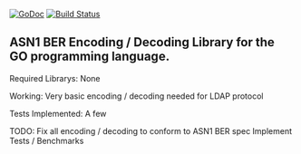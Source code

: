 [![GoDoc](https://godoc.org/github.com/vanackere/asn1-ber?status.svg)](https://godoc.org/github.com/vanackere/asn1-ber) [![Build Status](https://travis-ci.org/vanackere/asn1-ber.svg)](https://travis-ci.org/vanackere/asn1-ber)


ASN1 BER Encoding / Decoding Library for the GO programming language.
---------------------------------------------------------------------

Required Librarys: 
   None

Working:
   Very basic encoding / decoding needed for LDAP protocol

Tests Implemented:
   A few

TODO:
   Fix all encoding / decoding to conform to ASN1 BER spec
   Implement Tests / Benchmarks
